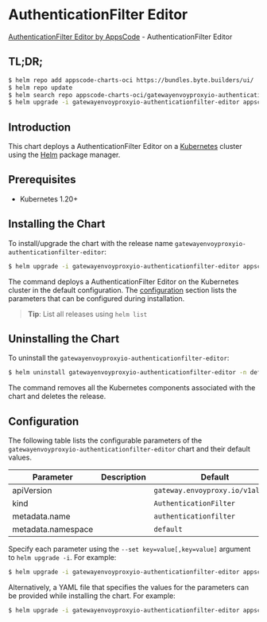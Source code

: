 # AuthenticationFilter Editor

[AuthenticationFilter Editor by AppsCode](https://appscode.com) - AuthenticationFilter Editor

## TL;DR;

```bash
$ helm repo add appscode-charts-oci https://bundles.byte.builders/ui/
$ helm repo update
$ helm search repo appscode-charts-oci/gatewayenvoyproxyio-authenticationfilter-editor --version=v0.13.0
$ helm upgrade -i gatewayenvoyproxyio-authenticationfilter-editor appscode-charts-oci/gatewayenvoyproxyio-authenticationfilter-editor -n default --create-namespace --version=v0.13.0
```

## Introduction

This chart deploys a AuthenticationFilter Editor on a [Kubernetes](http://kubernetes.io) cluster using the [Helm](https://helm.sh) package manager.

## Prerequisites

- Kubernetes 1.20+

## Installing the Chart

To install/upgrade the chart with the release name `gatewayenvoyproxyio-authenticationfilter-editor`:

```bash
$ helm upgrade -i gatewayenvoyproxyio-authenticationfilter-editor appscode-charts-oci/gatewayenvoyproxyio-authenticationfilter-editor -n default --create-namespace --version=v0.13.0
```

The command deploys a AuthenticationFilter Editor on the Kubernetes cluster in the default configuration. The [configuration](#configuration) section lists the parameters that can be configured during installation.

> **Tip**: List all releases using `helm list`

## Uninstalling the Chart

To uninstall the `gatewayenvoyproxyio-authenticationfilter-editor`:

```bash
$ helm uninstall gatewayenvoyproxyio-authenticationfilter-editor -n default
```

The command removes all the Kubernetes components associated with the chart and deletes the release.

## Configuration

The following table lists the configurable parameters of the `gatewayenvoyproxyio-authenticationfilter-editor` chart and their default values.

|     Parameter      | Description |                   Default                   |
|--------------------|-------------|---------------------------------------------|
| apiVersion         |             | <code>gateway.envoyproxy.io/v1alpha1</code> |
| kind               |             | <code>AuthenticationFilter</code>           |
| metadata.name      |             | <code>authenticationfilter</code>           |
| metadata.namespace |             | <code>default</code>                        |


Specify each parameter using the `--set key=value[,key=value]` argument to `helm upgrade -i`. For example:

```bash
$ helm upgrade -i gatewayenvoyproxyio-authenticationfilter-editor appscode-charts-oci/gatewayenvoyproxyio-authenticationfilter-editor -n default --create-namespace --version=v0.13.0 --set apiVersion=gateway.envoyproxy.io/v1alpha1
```

Alternatively, a YAML file that specifies the values for the parameters can be provided while
installing the chart. For example:

```bash
$ helm upgrade -i gatewayenvoyproxyio-authenticationfilter-editor appscode-charts-oci/gatewayenvoyproxyio-authenticationfilter-editor -n default --create-namespace --version=v0.13.0 --values values.yaml
```
